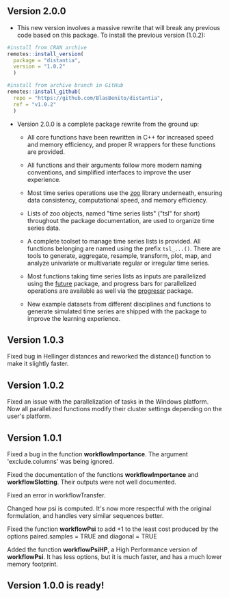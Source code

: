 ## Version 2.0.0

- This new version involves a massive rewrite that will break any previous code based on this package. To install the previous version (1.0.2):
  
```r
#install from CRAN archive
remotes::install_version(
  package = "distantia", 
  version = "1.0.2"
  )

#install from archive branch in GitHub
remotes::install_github(
  repo = "https://github.com/BlasBenito/distantia",
  ref = "v1.0.2"
  )
```

- Version 2.0.0 is a complete package rewrite from the ground up:

    - All core functions have been rewritten in C++ for increased speed and memory efficiency, and proper R wrappers for these functions are provided.
    
    - All functions and their arguments follow more modern naming conventions, and simplified interfaces to improve the user experience.
    
    - Most time series operations use the [zoo](https://CRAN.R-project.org/package=zoo) library underneath, ensuring data consistency, computational speed, and memory efficiency.
    
    - Lists of zoo objects, named "time series lists" ("tsl" for short) throughout the package documentation, are used to organize time series data.
    
    - A complete toolset to manage time series lists is provided. All functions belonging are named using the prefix `tsl_...()`. There are tools to generate, aggregate, resample, transform, plot, map, and analyze univariate or multivariate regular or irregular time series.
    
    - Most functions taking time series lists as inputs are parallelized using the [future](https://CRAN.R-project.org/package=future) package, and progress bars for parallelized operations are available as well via the [progressr](https://CRAN.R-project.org/package=progressr) package.
    
    - New example datasets from different disciplines and functions to generate simulated time series are shipped with the package to improve the learning experience.

## Version 1.0.3

Fixed bug in Hellinger distances and reworked the distance() function to make it slightly faster.

## Version 1.0.2

Fixed an issue with the parallelization of tasks in the Windows platform. Now all parallelized functions modify their cluster settings depending on the user's platform.

## Version 1.0.1

Fixed a bug in the function **workflowImportance**. The argument 'exclude.columns' was being ignored.

Fixed the documentation of the functions **workflowImportance** and **workflowSlotting**. Their outputs were not well documented.

Fixed an error in workflowTransfer.

Changed how psi is computed. It's now more respectful with the original formulation, and handles very similar sequences better.

Fixed the function **workflowPsi** to add +1 to the least cost produced by the options paired.samples = TRUE and diagonal = TRUE

Added the function **workflowPsiHP**, a High Performance version of **workflowPsi**. It has less options, but it is much faster, and has a much lower memory footprint.

## Version 1.0.0 is ready!


